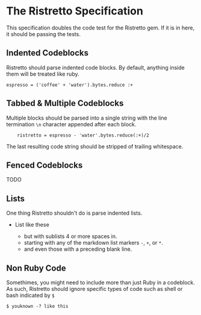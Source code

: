 # The Ristretto Specification

This specification doubles the code test for the Ristretto gem.  If it is in here, it should be passing the tests.

## Indented Codeblocks

Ristretto should parse indented code blocks.  By default, anything inside them will be treated like ruby.

    espresso = ('coffee' + 'water').bytes.reduce :+

## Tabbed & Multiple Codeblocks

Multiple blocks should be parsed into a single string with the line termination `\n` character appended after each block.

		ristretto = espresso - 'water'.bytes.reduce(:+)/2

The last resulting code string should be stripped of trailing whitespace.

## Fenced Codeblocks

TODO

## Lists

One thing Ristretto shouldn't do is parse indented lists.

  - List like these
    - but with sublists 4 or more spaces in.
    + starting with any of the markdown list markers `-`, `+`, or `*`.

    * and even those with a preceding blank line.        

## Non Ruby Code

Somethimes, you might need to include more than just Ruby in a codeblock.  As such, Ristretto should ignore specific types of code such as shell or bash indicated by `$`

    $ youknown -? like this